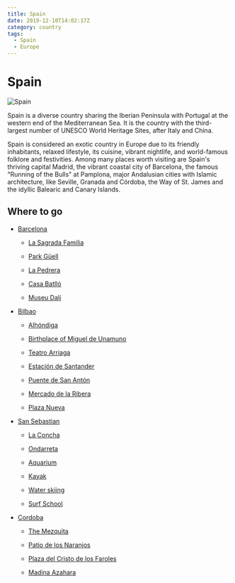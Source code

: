 ```yaml
---
title: Spain
date: 2019-12-10T14:02:17Z
category: country
tags:
  - Spain
  - Europe
---
```


# Spain
<WishWidget	country="ES" picture="https://www.abc.es/media/espana/2017/09/26/TURISTAS-VALECIA-katH--620x349@abc.jpg" label="true"></WishWidget>

![Spain](https://www.abc.es/media/espana/2017/09/26/TURISTAS-VALECIA-katH--620x349@abc.jpg)

Spain is a diverse country sharing the Iberian Peninsula with Portugal at the western end of the Mediterranean Sea. It is the country with the third-largest number of UNESCO World Heritage Sites, after Italy and China.

Spain is considered an exotic country in Europe due to its friendly inhabitants, relaxed lifestyle, its cuisine, vibrant nightlife, and world-famous folklore and festivities. Among many places worth visiting are Spain's thriving capital Madrid, the vibrant coastal city of Barcelona, the famous "Running of the Bulls" at Pamplona, major Andalusian cities with Islamic architecture, like Seville, Granada and Córdoba, the Way of St. James and the idyllic Balearic and Canary Islands.

## Where to go

- [Barcelona](/spain/barcelona) <WishWidget	country="ES"	city="Barcelona"	picture="https://wikitravel.org/upload/shared//thumb/a/a7/Gracia_Barcelona.jpg/300px-Gracia_Barcelona.jpg"></WishWidget>

	- [La Sagrada Familia](/spain/barcelona/#la-sagrada-familia) <WishWidget	country="ES"	city="Barcelona"	activity="La Sagrada Familia" picture="https://wikitravel.org/upload/shared//thumb/5/56/Sagrada_Familia.jpg/200px-Sagrada_Familia.jpg"></WishWidget>

	- [Park Güell](/spain/barcelona/#other-gaudi-architecture-and-modernist-barcelona) <WishWidget country="ES"	city="Barcelona" activity="Parc Güell" picture="https://upload.wikimedia.org/wikipedia/commons/thumb/c/cb/Park_G%C3%BCell_02.jpg/300px-Park_G%C3%BCell_02.jpg"></WishWidget>

	- [La Pedrera](/spain/barcelona/#other-gaudi-architecture-and-modernist-barcelona) <WishWidget	country="ES" city="Barcelona" activity="La Pedrera"></WishWidget>

	- [Casa Batlló](/spain/barcelona/#other-gaudi-architecture-and-modernist-barcelona) <WishWidget	country="ES" city="Barcelona" activity="Casa Batllo"></WishWidget>

	- [Museu Dalí](/spain/barcelona/#museu-dali)
	<WishWidget	country="ES" city="Barcelona"	activity="Museu Dalí"></WishWidget>

- [Bilbao](/spain/bilbao) <WishWidget country="ES" city="Bilbao" picture="https://wikitravel.org/upload/shared//thumb/7/7c/Arriaga.jpg/200px-Arriaga.jpg"></WishWidget>

	- [Alhóndiga](/spain/bilbao/#alhondiga) <WishWidget country="ES" city="Bilbao" activity="Alhondiga"></WishWidget>

	- [Birthplace of Miguel de Unamuno](/spain/bilbao/#birthplace-of-miguel-de-unamuno) <WishWidget country="ES" city="Bilbao" activity="Alhondiga"></WishWidget>

	- [Teatro Arriaga](/spain/bilbao/#teatro-arriaga) <WishWidget country="ES" city="Bilbao" activity="Teatro Arriaga"></WishWidget>

	- [Estación de Santander ](/spain/bilbao/#estacion-de-santander) <WishWidget country="ES" city="Bilbao" activity="Estación de Santander"></WishWidget>

	- [Puente de San Antón](/spain/bilbao/#puente-de-san-anton) <WishWidget country="ES" city="Bilbao" activity="Puente de San Anton"></WishWidget>

	- [Mercado de la Ribera](/spain/bilbao/#mercado-de-la-ribera) <WishWidget country="ES" city="Bilbao" activity="Mercado de la Ribera"></WishWidget>

	- [Plaza Nueva](/spain/bilbao/#plaza-nueva) <WishWidget country="ES" city="Bilbao" activity="Plaza Nueva"></WishWidget>

- [San Sebastian](/spain/san-sebastian) <WishWidget	country="ES" city="San Sebastian"	picture="https://wikitravel.org/upload/en/thumb/a/a9/San_Sebastian.JPG/320px-San_Sebastian.JPG"></WishWidget>

	- [La Concha](/spain/san-sebastian/#the-beach)	<WishWidget	country="ES" city="San Sebastian"	activity="La Concha" picture="https://wikitravel.org/upload/en/thumb/1/19/SanSebastian_PaseoDeLaConcha.jpg/320px-SanSebastian_PaseoDeLaConcha.jpg"></WishWidget>

	- [Ondarreta](/spain/san-sebastian/#the-beach) <WishWidget	country="ES" city="San Sebastian"	activity="Ondarreta"></WishWidget>

	- [Aquarium](/spain/san-sebastian/#other-attraction) <WishWidget	country="ES" city="San Sebastian"	activity="Aquarium"></WishWidget>

	- [Kayak](/spain/san-sebastian/#other-attractions) <WishWidget	country="ES" city="San Sebastian"	activity="Kayak"></WishWidget>

	- [Water skiing](/spain/san-sebastian/#other-attractions) <WishWidget	country="ES" city="San Sebastian"	activity="Water skiing"></WishWidget>

	- [Surf School](/spain/san-sebastian/#other-attractions)<WishWidget	country="ES" city="San Sebastian"	activity="Puka Surf Eskola"></WishWidget>

- [Cordoba](/spain/cordoba) <WishWidget country="ES" city="Cordoba"></WishWidget>

	- [The Mezquita](/spain/cordoba/#the-mezquita) <WishWidget country="ES" city="Cordoba" activity="The Mezquita"></WishWidget>

	- [Patio de los Naranjos](/spain/cordoba/#the-mezquita) <WishWidget country="ES" city="Cordoba" activity="Patio de los Naranjos"></WishWidget>

	- [Plaza del Cristo de los Faroles](/spain/cordoba/outside-the-old-city) <WishWidget country="ES" city="Cordoba" activity="Cristo de los faroles"></WishWidget>

	- [Madina Azahara](/spain/cordoba/outside-the-old-city) <WishWidget country="ES" city="Cordoba" activity="Medina Azahara"></WishWidget>
